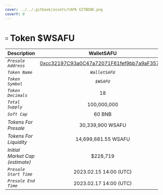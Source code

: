 ```yaml
---
cover: ../../.gitbook/assets/CAPA GITBOOK.png
coverY: 0
---
```


# ▫ Token $WSAFU

| Description                     |                                                      WalletSAFU                                                      |
| ------------------------------- | :------------------------------------------------------------------------------------------------------------------: |
| _`Presale Address`_             | [0xcc32197C93a0C47a72071F61fef9bb7a9aF35708](https://bscscan.com/address/0xcc32197C93a0C47a72071F61fef9bb7a9aF35708) |
| _`Token Name`_                  |                                                    _`WalletSAFU`_                                                    |
| _`Token Symbol`_                |                                                      _`$WSAFU`_                                                      |
| _`Token Decimals`_              |                                                          18                                                          |
| _`Total Supply`_                |                                                     100,000,000                                                      |
| _`Soft Cap`_                    |                                                        60 BNB                                                        |
| _Tokens For Presale_            |                                                   30,339,900 WSAFU                                                   |
| _Tokens For Liquidity_          |                                                  14,699,681.55 WSAFU                                                 |
| _Initial Market Cap (estimate)_ |                                                       $228,719                                                       |
| _`Presale Start Time`_          |                                                2023.02.15 14:00 (UTC)                                                |
| _`Presale End Time`_            |                                                2023.02.17 14:00 (UTC)                                                |

